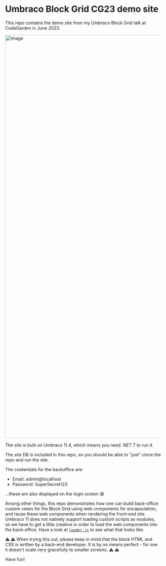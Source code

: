 # Umbraco Block Grid CG23 demo site

This repo contains the demo site from my Umbraco Block Grid talk at CodeGarden in June 2023.

<img width="1306" alt="image" src="https://github.com/kjac/UmbracoBlockGridCG23/assets/7405322/b1a67c0c-3703-4fb0-af2c-d8e69dab8cd9">

The site is built on Umbraco 11.4, which means you need .NET 7 to run it.

The site DB is included in this repo, so you should be able to "just" clone the repo and run the site.

The credentials for the backoffice are:

- Email: admin@localhost
- Password: SuperSecret123

...these are also displayed on the login screen :smile:

Among other things, this repo demonstrates how one can build back-office custom views for the Block Grid using web components for encapsulation, and reuse these web components when rendering the front-end site. Umbraco 11 does not natively support loading custom scripts as modules, so we have to get a little creative in order to load the web components into the back-office. Have a look at [`loader.js`](blob/main/App_Plugins/My.BlockGrid/loader.js) to see what that looks like.

:warning: :warning: When trying this out, please keep in mind that the block HTML and CSS is written by a back-end developer. It is by no means perfect - for one it doesn't scale very gracefully to smaller screens. :warning: :warning:

Have fun!


